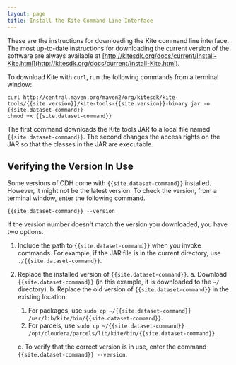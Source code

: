 ```yaml
---
layout: page
title: Install the Kite Command Line Interface
---
```


These are the instructions for downloading the Kite command line interface. The most up-to-date instructions for downloading the current version of the software are always available at [http://kitesdk.org/docs/current/Install-Kite.html](http://kitesdk.org/docs/current/Install-Kite.html).

To download Kite with `curl`, run the following commands from a terminal window:

```
curl http://central.maven.org/maven2/org/kitesdk/kite-tools/{{site.version}}/kite-tools-{{site.version}}-binary.jar -o {{site.dataset-command}}
chmod +x {{site.dataset-command}}
```

The first command downloads the Kite tools JAR to a local file named `{{site.dataset-command}}`. The second changes the access rights on the JAR so that the classes in the JAR are executable.

## Verifying the Version In Use

Some versions of CDH come with `{{site.dataset-command}}` installed. However, it might not be the latest version. To check the version, from a terminal window, enter the following command.

```
{{site.dataset-command}} --version
```

If the version number doesn't match the version you downloaded, you have two options.

1. Include the path to `{{site.dataset-command}}` when you invoke commands. For example, if the JAR file is in the current directory, use `./{{site.dataset-command}}`.

1. Replace the installed version of `{{site.dataset-command}}`.
  a. Download `{{site.dataset-command}}` (in this example, it is downloaded to the `~/` directory).
  b. Replace the old version of `{{site.dataset-command}}` in the existing location.
    1. For packages, use `sudo cp ~/{{site.dataset-command}} /usr/lib/kite/bin/{{site.dataset-command}}`.
    1. For parcels, use `sudo cp ~/{{site.dataset-command}} /opt/cloudera/parcels/lib/kite/bin/{{site.dataset-command}}`.
  
    c. To verify that the correct version is in use, enter the command `{{site.dataset-command}} --version`.
